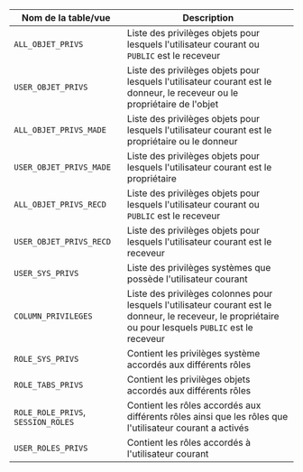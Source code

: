 | Nom de la table/vue            | Description                                                                                                                                              |
| ------------------------------ | -------------------------------------------------------------------------------------------------------------------------------------------------------- |
| `ALL_OBJET_PRIVS`                | Liste des privilèges objets pour lesquels l'utilisateur courant ou `PUBLIC` est le receveur                                                              |
| `USER_OBJET_PRIVS`               | Liste des privilèges objets pour lesquels l'utilisateur courant est le donneur, le receveur ou le propriétaire de l'objet                                |
| `ALL_OBJET_PRIVS_MADE`           | Liste des privilèges objets pour lesquels l'utilisateur courant est le propriétaire ou le donneur                                                        |
| `USER_OBJET_PRIVS_MADE`          | Liste des privilèges objets pour lesquels l'utilisateur courant est le propriétaire                                                                      |
| `ALL_OBJET_PRIVS_RECD`           | Liste des privilèges objets pour lesquels l'utilisateur courant ou `PUBLIC` est le receveur                                                              |
| `USER_OBJET_PRIVS_RECD`          | Liste des privilèges objets pour lesquels l'utilisateur courant est le receveur                                                                          |
| `USER_SYS_PRIVS`                 | Liste des privilèges systèmes que possède l'utilisateur courant                                                                                          |
| `COLUMN_PRIVILEGES`              | Liste des privilèges colonnes pour lesquels l'utilisateur courant est le donneur, le receveur, le propriétaire ou pour lesquels `PUBLIC` est le receveur |
| `ROLE_SYS_PRIVS`                 | Contient les privilèges système accordés aux différents rôles                                                                                            |
| `ROLE_TABS_PRIVS`                | Contient les privilèges objets accordés aux différents rôles                                                                                                                                                         |
| `ROLE_ROLE_PRIVS`, `SESSION_ROLES` | Contient les rôles accordés aux différents rôles ainsi que les rôles que l'utilisateur courant a activés                                                                                             |
| `USER_ROLES_PRIVS`               | Contient les rôles accordés à l'utilisateur courant                                                 |

